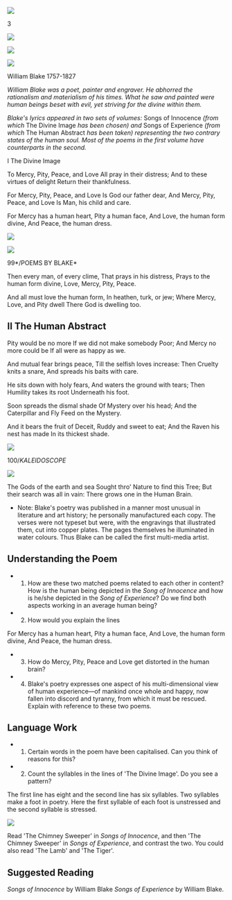 ![](_page_0_Picture_0.jpeg)

3

![](_page_0_Picture_1.jpeg)

![](_page_0_Picture_2.jpeg)

![](_page_0_Picture_3.jpeg)

William Blake 1757-1827

*William Blake was a poet, painter and engraver. He abhorred the rationalism and materialism of his times. What he saw and painted were human beings beset with evil, yet striving for the divine within them.*

*Blake's lyrics appeared in two sets of volumes:* Songs of Innocence *(from which* The Divine Image *has been chosen) and* Songs of Experience *(from which* The Human Abstract *has been taken) representing the two contrary states of the human soul. Most of the poems in the first volume have counterparts in the second.*

I The Divine Image

To Mercy, Pity, Peace, and Love All pray in their distress; And to these virtues of delight Return their thankfulness.

For Mercy, Pity, Peace, and Love Is God our father dear, And Mercy, Pity, Peace, and Love Is Man, his child and care.

For Mercy has a human heart, Pity a human face, And Love, the human form divine, And Peace, the human dress.

![](_page_1_Picture_0.jpeg)

![](_page_1_Picture_1.jpeg)

99*/POEMS BY BLAKE*

Then every man, of every clime, That prays in his distress, Prays to the human form divine, Love, Mercy, Pity, Peace.

And all must love the human form, In heathen, turk, or jew; Where Mercy, Love, and Pity dwell There God is dwelling too.

## II The Human Abstract

Pity would be no more If we did not make somebody Poor; And Mercy no more could be If all were as happy as we.

And mutual fear brings peace, Till the selfish loves increase: Then Cruelty knits a snare, And spreads his baits with care.

He sits down with holy fears, And waters the ground with tears; Then Humility takes its root Underneath his foot.

Soon spreads the dismal shade Of Mystery over his head; And the Caterpillar and Fly Feed on the Mystery.

And it bears the fruit of Deceit, Ruddy and sweet to eat; And the Raven his nest has made In its thickest shade.

![](_page_3_Picture_0.jpeg)

100/*KALEIDOSCOPE*

![](_page_4_Picture_0.jpeg)

The Gods of the earth and sea Sought thro' Nature to find this Tree; But their search was all in vain: There grows one in the Human Brain.

- Note: Blake's poetry was published in a manner most unusual in literature and art history; he personally manufactured each copy. The verses were not typeset but were, with the engravings that illustrated them, cut into copper plates. The pages themselves he illuminated in water colours. Thus Blake can be called the first multi-media artist.
## Understanding the Poem

- 1. How are these two matched poems related to each other in content? How is the human being depicted in the *Song of Innocence* and how is he/she depicted in the *Song of Experience*? Do we find both aspects working in an average human being?
- 2. How would you explain the lines

For Mercy has a human heart, Pity a human face, And Love, the human form divine, And Peace, the human dress.

- 3. How do Mercy, Pity, Peace and Love get distorted in the human brain?
- 4. Blake's poetry expresses one aspect of his multi-dimensional view of human experience—of mankind once whole and happy, now fallen into discord and tyranny, from which it must be rescued. Explain with reference to these two poems.

## Language Work

- 1. Certain words in the poem have been capitalised. Can you think of reasons for this?
- 2. Count the syllables in the lines of 'The Divine Image'. Do you see a pattern?

The first line has eight and the second line has six syllables. Two syllables make a foot in poetry. Here the first syllable of each foot is unstressed and the second syllable is stressed.

![](_page_5_Picture_0.jpeg)

Read 'The Chimney Sweeper' in *Songs of Innocence*, and then 'The Chimney Sweeper' in *Songs of Experience*, and contrast the two. You could also read 'The Lamb' and 'The Tiger'.

## Suggested Reading

*Songs of Innocence* by William Blake *Songs of Experience* by William Blake.

